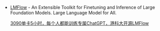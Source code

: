 - [LMFlow](https://github.com/OptimalScale/LMFlow) - An Extensible Toolkit for Finetuning and Inference of Large Foundation Models. Large Language Model for All.

  [3090单卡5小时，每个人都能训练专属ChatGPT，港科大开源LMFlow](https://mp.weixin.qq.com/s/aGHpRereNRDu8g8lk2acCw)
